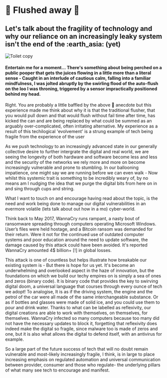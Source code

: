 # <h1><strong> :toilet: Flushed away :floppy_disk: </strong></h1>

<h2>Let's talk about the fragility of technology and why our reliance on an increasingly leaky system isn't the end of the  :earth_asia:  (yet)</h2>

![Toilet copy](https://user-images.githubusercontent.com/94390271/142294397-13679336-a9e5-4558-8afe-b9ee6a94433d.png)

<h4>Entertain me for a moment... There's something about being perched on a public pooper that gets the juices flowing in a little more than a literal sense - Caught in an interlude of cautious calm, falling into a familiar mindfulness, I was jolted abruptly by the swirling flood of the auto-flush on the loo I was throning, triggered by a sensor impractically positioned behind my head.</h4>

<p1>Right. You are probably a little baffled by the above :shit: anecdote but this experience made me think about why it is that the traditional flusher, that you would pull down and that would flush without fail time after time, has kicked the can and are being replaced by what could be summed as an arguably over-complicated, often irritating alternative. My experience as a result of this techilogical 'evolvement' is a strung example of tech being fragile from the experience of the user

  As we push technology to an increasingly advanced state in our generally collective desire to further intergrate the digital and real world, we are seeing the longevity of both hardware and software become less and less and the security of the networks we rely more and more on become increasingly vulnerable and prone to stumbling. In our ballooning impatience, one might say we are running before we can even walk - Now whilst this systemic trait is something to be incredibly weary of, by no means am I nudging the idea that we purge the digital bits from here on in and sing through cups and string. 
  
  What I want to touch on and encourage having read about the topic, is the need and work being done to manage our digital vulnerabilities in an evermore volatile (lets talk about out how in a mo) cyber-world.
  
  Think back to May 2017, WannaCry runs rampant, a nasty bout of ransomware spreading through computers operating Microsoft Windows. User’s files were held hostage, and a Bitcoin ransom was demanded for their return. Were it not for the continued use of outdated computer systems and poor education around the need to update software, the damage caused by this attack could have been avoided. It's reported WannaCry amounted 4$ billion+ [!] in global losses.
  
  This attack is one of countless but helps illustrate how breakable our existing system is - But there is hope for us yet. It's become an underwhelming and overlooked aspect in the haze of innovation, but the foundations on which we build our techy empires on is simply a sea of ones and zeros (binary code). It is binary code that provides the key to swirving digital doom, a universal language that courses through every ounce of tech we adopt! To analogise, It is as if the driving system, the engine and the petrol of the car were all made of the same interchangeable substance. Or as if bottles and glasses were made of solid ice, and you could use them to pour and drink water. Thanks to what can be labelled as reflexivity, our digital creations are able to work with themselves, on themselves, for themselves. WannaCry infected so many computers because too many did not have the necessary updates to block it, forgetting that reflexivity does indeed make the digital so fragile, since malware too is made of zeros and one, but it is also what allows the digital to defend itself, with an antivirus for example.
  
  So a large part of the future success of tech that will no doubt remain vulnerable and most-likely increasingly fragile, I think, is in large to place increasing emphasis on regulated automation and universal communication between provider, consumer and those who regulate- the underlying pillars of what many see tech to encourage and manifest.</p>
